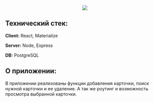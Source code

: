 <div align="center">
  <img src="https://user-images.githubusercontent.com/73392762/183078161-b22f58f9-f834-4864-897d-72d4b5957140.png"/>
</div>

<div>
<h2> Технический стек: </h2>

**Client:** React, Materialize

**Server:** Node, Express

**DB:** PostgreSQL
  
<h2> О приложении: </h2>
  В приложении реализованы функции добавления карточки, поиск нужной карточки и ее удаление. 
  А так же роутинг и возможность просмотра выбранной карточки. 
</div>



